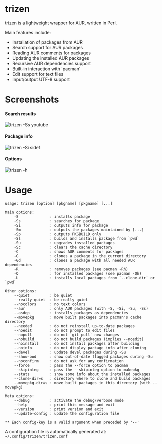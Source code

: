 trizen
======

trizen is a lightweight wrapper for AUR, written in Perl.

Main features include:
* Installation of packages from AUR
* Search support for AUR packages
* Reading AUR comments for packages
* Updating the installed AUR packages
* Recursive AUR dependencies support
* Built-in interaction with 'pacman'
* Edit support for text files
* Input/output UTF-8 support

# Screenshots

#### Search results

![trizen -Ss youtube](https://user-images.githubusercontent.com/614513/32417050-f5e5a310-c25b-11e7-8598-056431ce9a1d.png)

#### Package info

![trizen -Si sidef](https://user-images.githubusercontent.com/614513/32417040-d137a68a-c25b-11e7-89f3-362b084b8873.png)

#### Options

![trizen -h](https://user-images.githubusercontent.com/614513/32417044-dc3d6d6c-c25b-11e7-9ef4-ce9e3aa90a34.png)

# Usage

```
usage: trizen [option] [pkgname] [pkgname] [...]

Main options:
    -S              : installs package
    -Ss             : searches for package
    -Si             : outputs info for package
    -Sm             : outputs the packages maintained by [...]
    -Sp             : outputs PKGBUILD only
    -Sl             : builds and installs package from `pwd`
    -Su             : upgrades installed packages
    -Sc             : clears the cache directory
    -C              : shows AUR comments for packages
    -G              : clones a package in the current directory
    -Gd             : clones a package with all needed AUR dependencies
    -R              : removes packages (see pacman -Rh)
    -Q              : for installed packages (see pacman -Qh)
    -U              : installs local packages from `--clone-dir` or `pwd`

Other options:
    --quiet         : be quiet
    --really-quiet  : be really quiet
    --nocolors      : no text colors
    --aur           : only AUR packages (with -S, -Si, -Su, -Ss)
    --asdep         : installs packages as dependencies
    --movepkg       : move built packages into pacman's cache directory
    --needed        : do not reinstall up-to-date packages
    --noedit        : do not prompt to edit files
    --nopull        : do not `git pull` new changes
    --nobuild       : do not build packages (implies --noedit)
    --noinstall     : do not install packages after building
    --noinfo        : do not display package info after cloning
    --devel         : update devel packages during -Su
    --show-ood      : show out-of-date flagged packages during -Su
    --noconfirm     : do not ask for any confirmation
    --force         : pass the --force option to pacman
    --skipinteg     : pass the --skipinteg option to makepkg
    --stats         : show some info about the installed packages
    --clone-dir=s   : directory where to clone and build packages
    --movepkg-dir=s : move built packages in this directory (with --movepkg)

Meta options:
    --debug         : activate the debug/verbose mode
    --help          : print this message and exit
    --version       : print version and exit
    --update-config : update the configuration file

** Each config-key is a valid argument when preceded by '--'

```

A configuration file is automatically generated at: `~/.config/trizen/trizen.conf`
